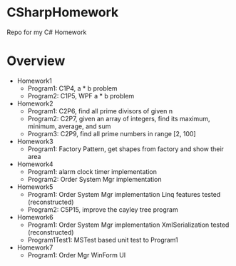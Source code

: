 # CSharpHomework
Repo for my C# Homework

# Overview
* Homework1
	* Program1: C1P4, a * b problem
	* Program2: C1P5, WPF a * b problem
* Homework2
	* Program1: C2P6, find all prime divisors of given n
	* Program2: C2P7, given an array of integers, find its maximum, minimum, average, and sum
	* Program3: C2P9, find all prime numbers in range [2, 100]
* Homework3
	* Program1: Factory Pattern, get shapes from factory and show their area
* Homework4
	* Program1: alarm clock timer implementation
	* Program2: Order System Mgr implementation
* Homework5
	* Program1: Order System Mgr implementation Linq features tested (reconstructed)
	* Program2: C5P15, improve the cayley tree program
* Homework6
	* Program1: Order System Mgr implementation XmlSerialization tested (reconstructed)
	* Program1Test1: MSTest based unit test to Program1
* Homework7
	* Program1: Order Mgr WinForm UI 